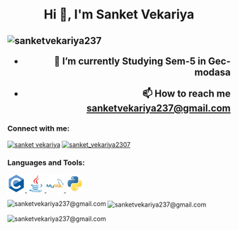 <h1 align="center">Hi 👋, I'm Sanket Vekariya</h1>
<h2 align="right" alt="codind" width="400" src="https://www.google.com/imgres?imgurl=https%3A%2F%2Fcdn.dribbble.com%2Fusers%2F1162077%2Fscreenshots%2F3848914%2Fprogrammer.gif&tbnid=ZmOH4FBlhx83-M&vet=12ahUKEwjP46Cvn-uAAxXp2jgGHRAUBJIQMygPegUIARCAAQ..i&imgrefurl=https%3A%2F%2Foutlane.co%2Fnow%2Fnew-shot-programmer-animation%2F&docid=hyRv46xL2D6dsM&w=800&h=600&q=coding%20animated%20images&ved=2ahUKEwjP46Cvn-uAAxXp2jgGHRAUBJIQMygPegUIARCAAQ">
<p align="left"> <img src="https://komarev.com/ghpvc/?username=sanketvekariya237&label=Profile%20views&color=0e75b6&style=flat" alt="sanketvekariya237" /> </p>

- 🔭 I’m currently Studying Sem-5 **in Gec-modasa**

- 📫 How to reach me **sanketvekariya237@gmail.com**

<h3 align="left">Connect with me:</h3>
<p align="left">
<a href="https://linkedin.com/in/sanket vekariya" target="blank"><img align="center" src="https://raw.githubusercontent.com/rahuldkjain/github-profile-readme-generator/master/src/images/icons/Social/linked-in-alt.svg" alt="sanket vekariya" height="30" width="40" /></a>
<a href="https://instagram.com/sanket_vekariya2307" target="blank"><img align="center" src="https://raw.githubusercontent.com/rahuldkjain/github-profile-readme-generator/master/src/images/icons/Social/instagram.svg" alt="sanket_vekariya2307" height="30" width="40" /></a>
</p>

<h3 align="left">Languages and Tools:</h3>
<p align="left"> <a href="https://www.cprogramming.com/" target="_blank" rel="noreferrer"> <img src="https://raw.githubusercontent.com/devicons/devicon/master/icons/c/c-original.svg" alt="c" width="40" height="40"/> </a> <a href="https://www.java.com" target="_blank" rel="noreferrer"> <img src="https://raw.githubusercontent.com/devicons/devicon/master/icons/java/java-original.svg" alt="java" width="40" height="40"/> </a> <a href="https://www.mysql.com/" target="_blank" rel="noreferrer"> <img src="https://raw.githubusercontent.com/devicons/devicon/master/icons/mysql/mysql-original-wordmark.svg" alt="mysql" width="40" height="40"/> </a> <a href="https://www.python.org" target="_blank" rel="noreferrer"> <img src="https://raw.githubusercontent.com/devicons/devicon/master/icons/python/python-original.svg" alt="python" width="40" height="40"/> </a> </p>

<p><img align="left" src="https://github-readme-stats.vercel.app/api/top-langs?username=sanketvekariya23&show_icons=true&locale=en&layout=compact" alt="sanketvekariya237@gmail.com" /></p>

<p>&nbsp;<img align="center" src="https://github-readme-stats.vercel.app/api?username=sanketvekariya237&show_icons=true&locale=en" alt="sanketvekariya237@gmail.com" /></p>

<p><img align="center" src="https://github-readme-streak-stats.herokuapp.com/?user=sanketvekariya23&" alt="sanketvekariya237@gmail.com" /></p>
